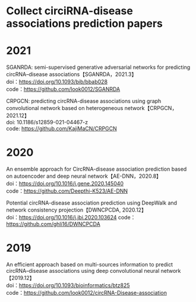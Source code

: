 # Collect circiRNA-disease associations  prediction papers

# 2021    

SGANRDA: semi-supervised generative adversarial networks for predicting circRNA–disease associations【SGANRDA，2021.3】     
doi：https://doi.org/10.1093/bib/bbab028  
code：https://github.com/look0012/SGANRDA  

CRPGCN: predicting circRNA-disease associations using graph convolutional network based on heterogeneous network【CRPGCN，2021.12】   
doi: 10.1186/s12859-021-04467-z  
code: https://github.com/KajiMaCN/CRPGCN  


# 2020  

An ensemble approach for CircRNA-disease association prediction based on autoencoder and deep neural network【AE-DNN，2020.8】  
doi：https://doi.org/10.1016/j.gene.2020.145040  
code：https://github.com/Deepthi-K523/AE-DNN  

Potential circRNA-disease association prediction using DeepWalk and network consistency projection【DWNCPCDA, 2020.12】    
doi：https://doi.org/10.1016/j.jbi.2020.103624
code：https://github.com/ghli16/DWNCPCDA  

# 2019  

An efficient approach based on multi-sources information to predict circRNA–disease associations using deep convolutional neural network【2019.12】    
doi：https://doi.org/10.1093/bioinformatics/btz825   
code：https://github.com/look0012/circRNA-Disease-association   
